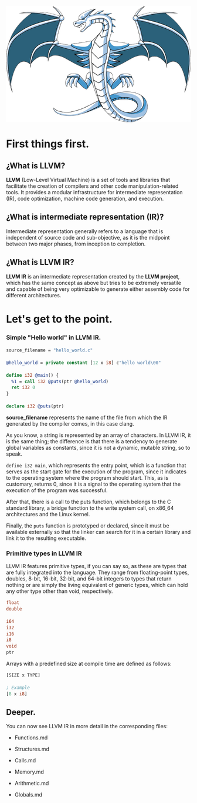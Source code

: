 <p align="center">
  <img src= "https://github.com/DevCheckOG/LLVMIRCourse/blob/master/assets/LLVMlogo.png" alt= "logo" style= "width: 2hv; height: 2hv;"> </img>
</p>

# First things first.

## ¿What is LLVM?

**LLVM** (Low-Level Virtual Machine) is a set of tools and libraries that 
facilitate the creation of compilers and other code manipulation-related
 tools. It provides a modular infrastructure for intermediate 
representation (IR), code optimization, machine code generation, and 
execution.

## ¿What is intermediate representation (IR)?

Intermediate representation generally refers to a language that is independent of source code and sub-objective, as it is the midpoint between two major phases, from inception to completion.

## ¿What is LLVM IR?

**LLVM IR** is an intermediate representation created by the **LLVM project**, which has the same concept as above but tries to be extremely versatile and capable of being very optimizable to generate either assembly code for different architectures.

# Let's get to the point.

### Simple "Hello world" in LLVM IR.

```llvm
source_filename = "hello_world.c"

@hello_world = private constant [12 x i8] c"hello world\00"

define i32 @main() {
  %1 = call i32 @puts(ptr @hello_world)
  ret i32 0
}

declare i32 @puts(ptr)
```

**source_filename** represents the name of the file from which the IR generated by the compiler comes, in this case clang.

As you know, a string is represented by an array of characters. In LLVM IR, it is the same thing; the difference is that there is a tendency to generate global variables as constants, since it is not a dynamic, mutable string, so to speak.

`define i32 main`, which represents the entry point, which is a function that serves as the start gate for the execution of the program, since it indicates to the operating system where the program should start. This, as is customary, returns 0, since it is a signal to the operating system that the execution of the program was successful.

After that, there is a call to the puts function, which belongs to the C standard library, a bridge function to the write system call, on x86_64 architectures and the Linux kernel.

Finally, the `puts` function is prototyped or declared, since it must be available externally so that the linker can search for it in a certain library and link it to the resulting executable.

### Primitive types in LLVM IR

LLVM IR features primitive types, if you can say so, as these are types that are fully integrated into the language. They range from floating-point types, doubles, 8-bit, 16-bit, 32-bit, and 64-bit integers to types that return nothing or are simply the living equivalent of generic types, which can hold any other type other than void, respectively.

```llvm
float
double

i64
i32
i16
i8
void
ptr
```

Arrays with a predefined size at compile time are defined as follows:

```llvm
[SIZE x TYPE]

; Example
[8 x i8]
```

## Deeper.

You can now see LLVM IR in more detail in the corresponding files: 

- Functions.md 

- Structures.md 

- Calls.md

- Memory.md

- Arithmetic.md

- Globals.md
